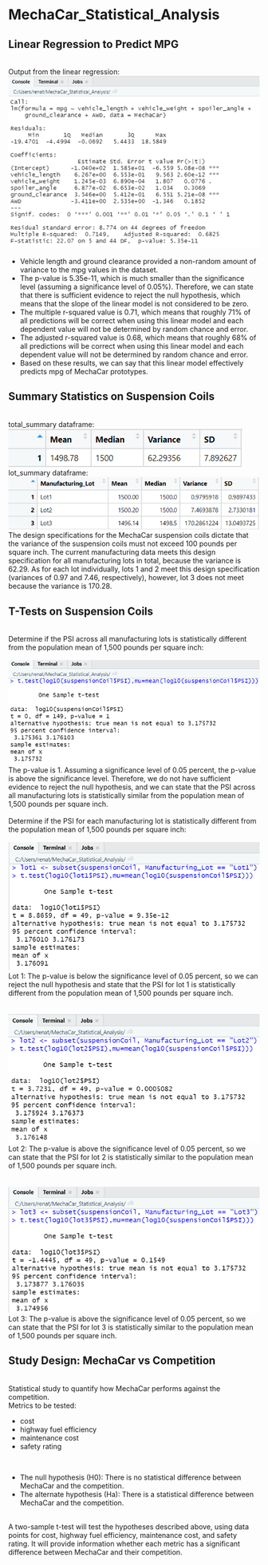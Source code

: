 # MechaCar_Statistical_Analysis


## Linear Regression to Predict MPG
<br>
Output from the linear regression:
<br>
<img src="Images/linear_regression.PNG" alt="Screenshot of the output from the linear regression">

<ul>
<li>Vehicle length and ground clearance provided a non-random amount of variance to the mpg values in the dataset.
<li>The p-value is 5.35e-11, which is much smaller than the significance level (assuming a significance level of 0.05%). Therefore, we can state that there is sufficient evidence to reject the null hypothesis, which means that the slope of the linear model is not considered to be zero.
<li>The multiple r-squared value is 0.71, which means that roughly 71% of all predictions will be correct when using this linear model and each dependent value will not be determined by random chance and error.
<li>The adjusted r-squared value is 0.68, which means that roughly 68% of all predictions will be correct when using this linear model and each dependent value will not be determined by random chance and error.
<li>Based on these results, we can say that this linear model effectively predicts mpg of MechaCar prototypes. 
</ul>


## Summary Statistics on Suspension Coils
<br>
total_summary dataframe:
<br>
<img src="Images/total_summary.PNG" alt="Screenshot of total_summary dataframe">
<br>
lot_summary dataframe:
<br>
<img src="Images/lot_summary.PNG" alt="Screenshot of lot_summary dataframe">
<br>
The design specifications for the MechaCar suspension coils dictate that the variance of the suspension coils must not exceed 100 pounds per square inch. The current manufacturing data meets this design specification for all manufacturing lots in total, because the variance is 62.29. As for each lot individually, lots 1 and 2 meet this design specification (variances of 0.97 and 7.46, respectively), however, lot 3 does not meet because the variance is 170.28.


## T-Tests on Suspension Coils
<br>
Determine if the PSI across all manufacturing lots is statistically different from the population mean of 1,500 pounds per square inch:<br>
<br>
<img src="Images/ttest_alllots.PNG" alt="Screenshot of output of t.test() for all manufacturing lots">
The p-value is 1. Assuming a significance level of 0.05 percent, the p-value is above the significance level. Therefore, we do not have sufficient evidence to reject the null hypothesis, and we can state that the PSI across all manufacturing lots is statistically similar from the population mean of 1,500 pounds per square inch.<br>
<br>
Determine if the PSI for each manufacturing lot is statistically different from the population mean of 1,500 pounds per square inch:<br>
<br>
<img src="Images/ttest_lot1.PNG" alt="Screenshot of output of t.test() for lot 1"><br>
Lot 1: The p-value is below the significance level of 0.05 percent, so we can reject the null hypothesis and state that the PSI for lot 1 is statistically different from the population mean of 1,500 pounds per square inch.<br>
<br><br>
<img src="Images/ttest_lot2.PNG" alt="Screenshot of output of t.test() for lot 2"><br>
Lot 2: The p-value is above the significance level of 0.05 percent, so we can state that the PSI for lot 2 is statistically similar to the population mean of 1,500 pounds per square inch.<br>
<br><br>
<img src="Images/ttest_lot3.PNG" alt="Screenshot of output of t.test() for lot 3"><br>
Lot 3: The p-value is above the significance level of 0.05 percent, so we can state that the PSI for lot 3 is statistically similar to the population mean of 1,500 pounds per square inch.


## Study Design: MechaCar vs Competition
<br>
Statistical study to quantify how MechaCar performs against the competition.
<br>
Metrics to be tested:
<ul>
<li>cost
<li>highway fuel efficiency
<li>maintenance cost
<li>safety rating
</ul>
<br>
<ul>
<li>The null hypothesis (H0): There is no statistical difference between MechaCar and the competition.
<li>The alternate hypothesis (Ha): There is a statistical difference between MechaCar and the competition.
</ul>
<br>
A two-sample t-test will test the hypotheses described above, using data points for cost, highway fuel efficiency, maintenance cost, and safety rating. It will provide information whether each metric has a significant difference between MechaCar and their competition.